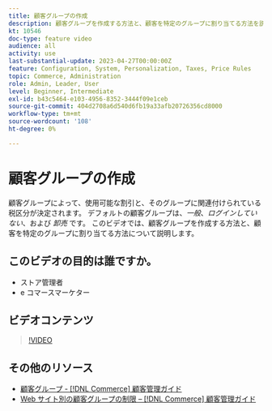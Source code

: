 ```yaml
---
title: 顧客グループの作成
description: 顧客グループを作成する方法と、顧客を特定のグループに割り当てる方法を説明します。これにより、使用可能な割引および関連する税クラスが決定されます。
kt: 10546
doc-type: feature video
audience: all
activity: use
last-substantial-update: 2023-04-27T00:00:00Z
feature: Configuration, System, Personalization, Taxes, Price Rules
topic: Commerce, Administration
role: Admin, Leader, User
level: Beginner, Intermediate
exl-id: b43c5464-e103-4956-8352-3444f09e1ceb
source-git-commit: 404d2708a6d540d6fb19a33afb20726356cd8000
workflow-type: tm+mt
source-wordcount: '108'
ht-degree: 0%

---
```


# 顧客グループの作成

顧客グループによって、使用可能な割引と、そのグループに関連付けられている税区分が決定されます。 デフォルトの顧客グループは、_一般_、_ログインしていない_、および _卸売_ です。 このビデオでは、顧客グループを作成する方法と、顧客を特定のグループに割り当てる方法について説明します。

## このビデオの目的は誰ですか。

- ストア管理者
- e コマースマーケター

## ビデオコンテンツ

>[!VIDEO](https://video.tv.adobe.com/v/3410171?quality=12&learn=on&captions=jpn)

## その他のリソース

- [ 顧客グループ - [!DNL Commerce]  顧客管理ガイド ](https://experienceleague.adobe.com/docs/commerce-admin/customers/customers-menu/customer-groups.html?lang=ja)
- [Web サイト別の顧客グループの制限 –  [!DNL Commerce]  顧客管理ガイド ](https://developer.adobe.com/commerce/php/development/components/indexing/optimization/#customer-group-limitations-by-websites)
